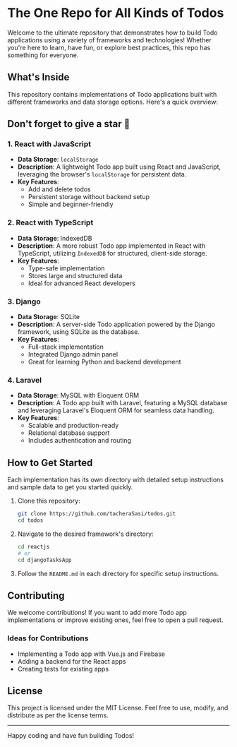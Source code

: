 # The One Repo for All Kinds of Todos

Welcome to the ultimate repository that demonstrates how to build Todo applications using a variety of frameworks and technologies! Whether you're here to learn, have fun, or explore best practices, this repo has something for everyone.

## What's Inside
This repository contains implementations of Todo applications built with different frameworks and data storage options. Here's a quick overview:

## Don't forget to give a star 🌟

### 1. React with JavaScript
- **Data Storage**: `localStorage`
- **Description**: A lightweight Todo app built using React and JavaScript, leveraging the browser's `localStorage` for persistent data.
- **Key Features**:
  - Add and delete todos
  - Persistent storage without backend setup
  - Simple and beginner-friendly

### 2. React with TypeScript
- **Data Storage**: IndexedDB
- **Description**: A more robust Todo app implemented in React with TypeScript, utilizing `IndexedDB` for structured, client-side storage.
- **Key Features**:
  - Type-safe implementation
  - Stores large and structured data
  - Ideal for advanced React developers

### 3. Django
- **Data Storage**: SQLite
- **Description**: A server-side Todo application powered by the Django framework, using SQLite as the database.
- **Key Features**:
  - Full-stack implementation
  - Integrated Django admin panel
  - Great for learning Python and backend development

### 4. Laravel
- **Data Storage**: MySQL with Eloquent ORM
- **Description**: A Todo app built with Laravel, featuring a MySQL database and leveraging Laravel's Eloquent ORM for seamless data handling.
- **Key Features**:
  - Scalable and production-ready
  - Relational database support
  - Includes authentication and routing

## How to Get Started
Each implementation has its own directory with detailed setup instructions and sample data to get you started quickly.

1. Clone this repository:
   ```bash
   git clone https://github.com/tacheraSasi/todos.git
   cd todos
   ```

2. Navigate to the desired framework's directory:
   ```bash
   cd reactjs
   # or
   cd djangoTasksApp
   ```

3. Follow the `README.md` in each directory for specific setup instructions.



## Contributing
We welcome contributions! If you want to add more Todo app implementations or improve existing ones, feel free to open a pull request.

### Ideas for Contributions
- Implementing a Todo app with Vue.js and Firebase
- Adding a backend for the React apps
- Creating tests for existing apps

## License
This project is licensed under the MIT License. Feel free to use, modify, and distribute as per the license terms.

---

Happy coding and have fun building Todos!

